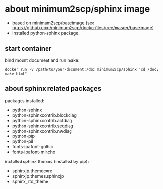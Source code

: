 # about minimum2scp/sphinx image

 * based on minimum2scp/baseimage (see https://github.com/minimum2scp/dockerfiles/tree/master/baseimage)
 * installed python-sphinx package.

## start container

bind mount document and run make:

```
docker run -v /path/to/your-document:/doc minimum2scp/sphinx "cd /doc; make html"
```

## about sphinx related packages

packages installed:

 * python-sphinx
 * python-sphinxcontrib.blockdiag
 * python-sphinxcontrib.actdiag
 * python-sphinxcontrib.seqdiag
 * python-sphinxcontrib.nwdiag
 * python-pip
 * python-pil
 * fonts-ipafont-gothic
 * fonts-ipafont-mincho

installed sphinx themes (installed by pip):

 * sphinxjp.themecore
 * sphinxjp.themes.sphinxjp
 * sphinx_rtd_theme

